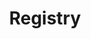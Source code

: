 ---
title: "Registry"
metaTitle: "Beckn for Developers"
metaDescription: "Documentation for developers of the Beckn ecosystem"
---